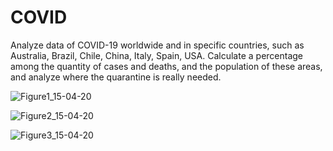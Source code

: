 # COVID

Analyze data of COVID-19 worldwide and in specific countries, such as Australia, Brazil, Chile, China, Italy, Spain, USA. Calculate a percentage among the quantity of cases and deaths, and the population of these areas, and analyze where the quarantine is really needed.


![Figure1_15-04-20](https://user-images.githubusercontent.com/20528877/79324996-c73e8d80-7f53-11ea-9c50-2e52f04df57d.jpg)

![Figure2_15-04-20](https://user-images.githubusercontent.com/20528877/79325040-d7ef0380-7f53-11ea-90f4-1c1eb076f7aa.jpg)

![Figure3_15-04-20](https://user-images.githubusercontent.com/20528877/79325074-e2a99880-7f53-11ea-93c3-7e8b68e81cff.jpg)

